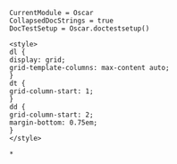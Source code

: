 ```@meta
CurrentModule = Oscar
CollapsedDocStrings = true
DocTestSetup = Oscar.doctestsetup()
```

```@raw html
<style>
dl {
display: grid;
grid-template-columns: max-content auto;
}
dt {
grid-column-start: 1;
}
dd {
grid-column-start: 2;
margin-bottom: 0.75em;
}
</style>
```
```@bibliography
*
```
